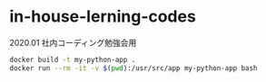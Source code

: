 # in-house-lerning-codes
2020.01 社内コーディング勉強会用

```bash
docker build -t my-python-app .
docker run --rm -it -v $(pwd):/usr/src/app my-python-app bash
```